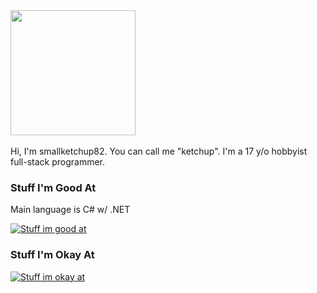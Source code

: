 <a href="https://github.com/anuraghazra/github-readme-stats">
  <img height=200 align="center" src="https://github-readme-stats.vercel.app/api?username=smallketchup82&theme=midnight-purple" />
</a>
<br /><br />Hi, I'm smallketchup82. You can call me "ketchup". I'm a 17 y/o hobbyist full-stack programmer.

### Stuff I'm Good At
Main language is C# w/ .NET  

[![Stuff im good at](https://skillicons.dev/icons?i=cs,dotnet,rider,python,regex,ubuntu,nginx,docker,cloudflare,html,css,md,git,neovim,sentry,bash,sqlite)](https://skillicons.dev)

### Stuff I'm Okay At

[![Stuff im okay at](https://skillicons.dev/icons?i=ts,nodejs,mysql,java,kubernetes,latex)](https://skillicons.dev)
